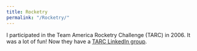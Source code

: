 ```yaml
---
title: Rocketry
permalink: "/Rocketry/"
---
```


I participated in the Team America Rocketry Challenge (TARC) in 2006. It was a lot of fun! Now they have a [TARC LinkedIn group](https://www.linkedin.com/groups/8302646/profile).